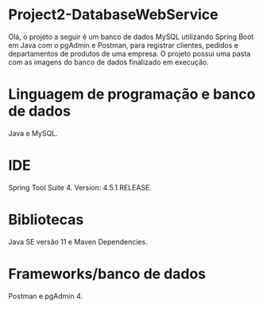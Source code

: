 # Project2-DatabaseWebService
Olá, o projeto a seguir é um banco de dados MySQL utilizando Spring Boot em Java com o pgAdmin e Postman, para registrar clientes, 
pedidos e departamentos de produtos de uma empresa. O projeto possui uma pasta com as imagens do banco de dados finalizado em execução.

# Linguagem de programação e banco de dados
Java e MySQL.

# IDE
Spring Tool Suite 4. Version: 4.5.1.RELEASE.

# Bibliotecas
Java SE versão 11 e Maven Dependencies.

# Frameworks/banco de dados
Postman e pgAdmin 4.

